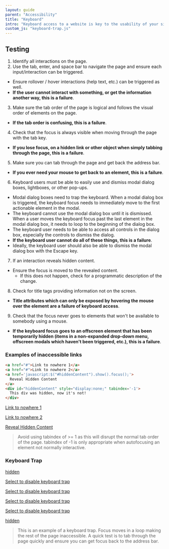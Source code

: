 ```yaml
---
layout: guide
parent: "Accessibility"
title: "Keyboard"
intro: "Keyboard access to a website is key to the usability of your site. All interactions and information that can be accessed with a mouse <strong>must</strong> be accessible with just a keyboard. This doesn't mean everyone who can't use a mouse will use a keyboard, but Assistive Technology (AT) often uses keyboard-like inputs to navigate the web."
custom_js: "keyboard-trap.js"
---
```


## Testing

1. Identify all interactions on the page.
2. Use the tab, enter, and space bar to navigate the page and ensure each input/interaction can be triggered.
  * Ensure rollover / hover interactions (help text, etc.) can be triggered as well.
  * __If the user cannot interact with something, or get the information another way, this is a failure__.
3. Make sure the tab order of the page is logical and follows the visual order of elements on the page.
  * __If the tab order is confusing, this is a failure__.
4. Check that the focus is always visible when moving through the page with the tab key.
  * __If you lose focus, on a hidden link or other object when simply tabbing through the page, this is a failure__.
5. Make sure you can tab through the page and get back the address bar.
  * __If you ever need your mouse to get back to an element, this is a failure__.
6. Keyboard users must be able to easily use and dismiss modal dialog boxes, lightboxes, or other pop-ups.
  * Modal dialog boxes need to trap the keyboard. When a modal dialog box is triggered, the keyboard focus needs to immediately move to the first actionable element in the modal.
  * The keyboard cannot use the modal dialog box until it is dismissed. When a user moves the keyboard focus past the last element in the modal dialog box, it needs to loop to the beginning of the dialog box.
  * The keyboard user needs to be able to access all controls in the dialog box, especially the controls to dismiss the dialog.
  * __If the keyboard user cannot do all of these things, this is a failure__.
  * Ideally, the keyboard user should also be able to dismiss the modal dialog box with the Escape key.
7. If an interaction reveals hidden content.
  * Ensure the focus is moved to the revealed content.
    * If this does not happen, check for a programmatic description of the change.
8. Check for title tags providing information not on the screen.
  * __Title attributes which can only be exposed by hovering the mouse over the element are a failure of keyboard access__.
9. Check that the focus never goes to elements that won't be available to somebody using a mouse.
  * __If the keyboard focus goes to an offscreen element that has been temporarily hidden (items in a non-expanded drop-down menu, offscreen modals which haven't been triggered, etc.), this is a failure__.

### Examples of inaccessible links


```html
<a href="#">Link to nowhere 1</a>
<a href="#">Link to nowhere 2</a>
<a href='javascript:$("#hiddenContent").show().focus();'>
  Reveal Hidden Content
</a>
<div id="hiddenContent" style="display:none;" tabindex='-1'>
  This div was hidden, now it's not!
</div>
```
<div class="pb-preview">
  <a href="#">Link to nowhere 1</a>

  <a href="#">Link to nowhere 2</a>

  <a href='javascript:$("#hiddenContent").show().focus();'>Reveal Hidden Content</a>

  <div id="hiddenContent" style="display:none;" tabindex='-1'>This div was hidden, now it's not!</div>
</div>


> Avoid using tabindex of >= 1 as this will disrupt the normal tab order of the page. tabindex of -1 is only appropriate when autofocusing an element not normally interactive.

### Keyboard Trap

<a class="sr-only moveFocus" href="#">hidden</a>

<a class="keyboardTrap" href="#">Select to disable keyboard trap</a>

<a class="keyboardTrap" href="#">Select to disable keyboard trap</a>

<a class="keyboardTrap" href="#">Select to disable keyboard trap</a>

<a class="keyboardTrap" href="#">Select to disable keyboard trap</a>

<a class="sr-only moveFocus" href="#">hidden</a>

> This is an example of a keyboard trap. Focus moves in a loop making the rest of the page inaccessible. A quick test is to tab through the page quickly and ensure you can get focus back to the address bar.
